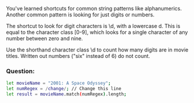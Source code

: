 You've learned shortcuts for common string patterns like alphanumerics. Another common pattern is looking for just digits or numbers.

The shortcut to look for digit characters is \d, with a lowercase d. This is equal to the character class [0-9], which looks for a single character of any number between zero and nine.

Use the shorthand character class \d to count how many digits are in movie titles. Written out numbers ("six" instead of 6) do not count.

### Question:
```bash
let movieName = "2001: A Space Odyssey";
let numRegex = /change/; // Change this line
let result = movieName.match(numRegex).length;
```